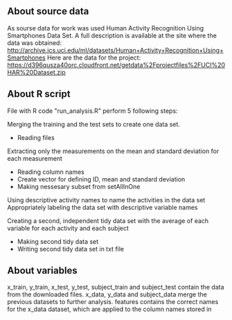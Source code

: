 ## About source data

As sourse data for work was used Human Activity Recognition Using Smartphones Data Set. A full description is available at the site where the data was obtained: http://archive.ics.uci.edu/ml/datasets/Human+Activity+Recognition+Using+Smartphones 
Here are the data for the project: https://d396qusza40orc.cloudfront.net/getdata%2Fprojectfiles%2FUCI%20HAR%20Dataset.zip


## About R script

File with R code "run_analysis.R" perform 5 following steps:

Merging the training and the test sets to create one data set.
- Reading files

Extracting only the measurements on the mean and standard deviation for each measurement
- Reading column names
- Create vector for defining ID, mean and standard deviation
- Making nessesary subset from setAllInOne

Using descriptive activity names to name the activities in the data set
Appropriately labeling the data set with descriptive variable names

Creating a second, independent tidy data set with the average of each variable for each activity and each subject
- Making second tidy data set
- Writing second tidy data set in txt file


## About variables

x_train, y_train, x_test, y_test, subject_train and subject_test contain the data from the downloaded files.
x_data, y_data and subject_data merge the previous datasets to further analysis.
features contains the correct names for the x_data dataset, which are applied to the column names stored in

